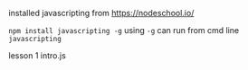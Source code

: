 installed javascripting from https://nodeschool.io/

`npm install javascripting -g`   using `-g` can run from cmd line `javascripting`


lesson 1 intro.js
